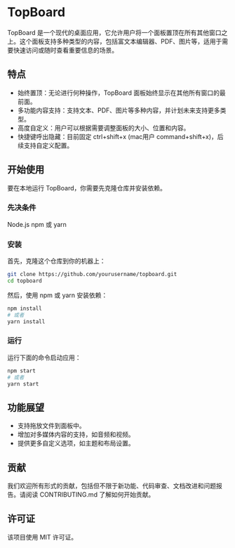 # TopBoard
TopBoard 是一个现代的桌面应用，它允许用户将一个面板置顶在所有其他窗口之上。这个面板支持多种类型的内容，包括富文本编辑器、PDF、图片等，适用于需要快速访问或随时查看重要信息的场景。

## 特点
- 始终置顶：无论进行何种操作，TopBoard 面板始终显示在其他所有窗口的最前面。
- 多功能内容支持：支持文本、PDF、图片等多种内容，并计划未来支持更多类型。
- 高度自定义：用户可以根据需要调整面板的大小、位置和内容。
- 快捷键呼出隐藏：目前固定 ctrl+shift+x (mac用户 command+shift+x)，后续支持自定义配置。
## 开始使用
要在本地运行 TopBoard，你需要先克隆仓库并安装依赖。

### 先决条件
Node.js
npm 或 yarn
### 安装
首先，克隆这个仓库到你的机器上：

```bash
git clone https://github.com/yourusername/topboard.git
cd topboard
```
然后，使用 npm 或 yarn 安装依赖：

```bash
npm install
# 或者
yarn install
```
### 运行
运行下面的命令启动应用：

```bash
npm start
# 或者
yarn start
```
## 功能展望
- 支持拖放文件到面板中。
- 增加对多媒体内容的支持，如音频和视频。
- 提供更多自定义选项，如主题和布局设置。
## 贡献
我们欢迎所有形式的贡献，包括但不限于新功能、代码审查、文档改进和问题报告。请阅读 CONTRIBUTING.md 了解如何开始贡献。

## 许可证
该项目使用 MIT 许可证。